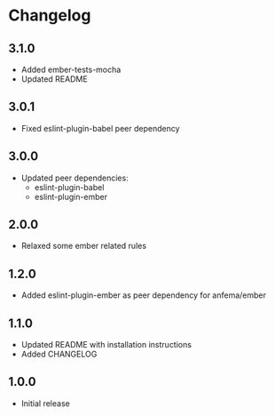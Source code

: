 # Changelog

## 3.1.0
- Added ember-tests-mocha
- Updated README

## 3.0.1

- Fixed eslint-plugin-babel peer dependency

## 3.0.0

- Updated peer dependencies:
	- eslint-plugin-babel
	- eslint-plugin-ember

## 2.0.0

- Relaxed some ember related rules

## 1.2.0

- Added eslint-plugin-ember as peer dependency for anfema/ember

## 1.1.0

- Updated README with installation instructions
- Added CHANGELOG

## 1.0.0

- Initial release
